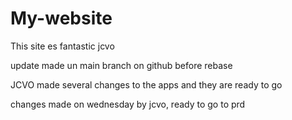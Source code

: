 # My-website

This site es fantastic jcvo


update made un main branch on github before rebase

JCVO made several changes to the apps and they are ready to go

changes made on wednesday by jcvo, ready to go to prd

